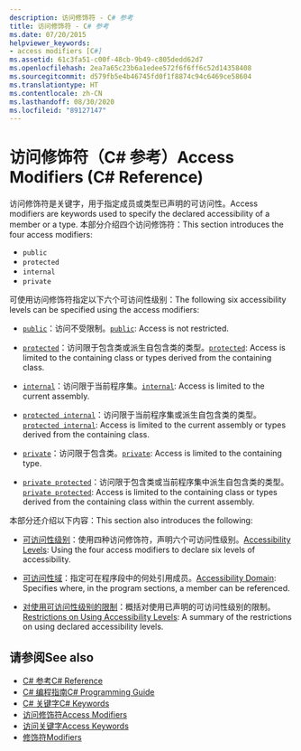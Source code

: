 ```yaml
---
description: 访问修饰符 - C# 参考
title: 访问修饰符 - C# 参考
ms.date: 07/20/2015
helpviewer_keywords:
- access modifiers [C#]
ms.assetid: 61c3fa51-c00f-48cb-9b49-c805dedd62d7
ms.openlocfilehash: 2ea7a65c23b6a1edee572f6f6ff6c52d14358408
ms.sourcegitcommit: d579fb5e4b46745fd0f1f8874c94c6469ce58604
ms.translationtype: HT
ms.contentlocale: zh-CN
ms.lasthandoff: 08/30/2020
ms.locfileid: "89127147"
---
```

# <a name="access-modifiers-c-reference"></a><span data-ttu-id="704fb-103">访问修饰符（C# 参考）</span><span class="sxs-lookup"><span data-stu-id="704fb-103">Access Modifiers (C# Reference)</span></span>
<span data-ttu-id="704fb-104">访问修饰符是关键字，用于指定成员或类型已声明的可访问性。</span><span class="sxs-lookup"><span data-stu-id="704fb-104">Access modifiers are keywords used to specify the declared accessibility of a member or a type.</span></span> <span data-ttu-id="704fb-105">本部分介绍四个访问修饰符：</span><span class="sxs-lookup"><span data-stu-id="704fb-105">This section introduces the four access modifiers:</span></span>  
  
- `public`
- `protected`
- `internal`
- `private`
  
 <span data-ttu-id="704fb-106">可使用访问修饰符指定以下六个可访问性级别：</span><span class="sxs-lookup"><span data-stu-id="704fb-106">The following six accessibility levels can be specified using the access modifiers:</span></span>  
  
- <span data-ttu-id="704fb-107">[`public`](public.md)：访问不受限制。</span><span class="sxs-lookup"><span data-stu-id="704fb-107">[`public`](public.md): Access is not restricted.</span></span>  
  
- <span data-ttu-id="704fb-108">[`protected`](protected.md)：访问限于包含类或派生自包含类的类型。</span><span class="sxs-lookup"><span data-stu-id="704fb-108">[`protected`](protected.md): Access is limited to the containing class or types derived from the containing class.</span></span>  
  
- <span data-ttu-id="704fb-109">[`internal`](internal.md)：访问限于当前程序集。</span><span class="sxs-lookup"><span data-stu-id="704fb-109">[`internal`](internal.md): Access is limited to the current assembly.</span></span>  
  
- <span data-ttu-id="704fb-110">[`protected internal`](protected-internal.md)：访问限于当前程序集或派生自包含类的类型。</span><span class="sxs-lookup"><span data-stu-id="704fb-110">[`protected internal`](protected-internal.md): Access is limited to the current assembly or types derived from the containing class.</span></span>  
  
- <span data-ttu-id="704fb-111">[`private`](private.md)：访问限于包含类。</span><span class="sxs-lookup"><span data-stu-id="704fb-111">[`private`](private.md): Access is limited to the containing type.</span></span>  

- <span data-ttu-id="704fb-112">[`private protected`](private-protected.md)：访问限于包含类或当前程序集中派生自包含类的类型。</span><span class="sxs-lookup"><span data-stu-id="704fb-112">[`private protected`](private-protected.md): Access is limited to the containing class or types derived from the containing class within the current assembly.</span></span>  
  
 <span data-ttu-id="704fb-113">本部分还介绍以下内容：</span><span class="sxs-lookup"><span data-stu-id="704fb-113">This section also introduces the following:</span></span>  
  
- <span data-ttu-id="704fb-114">[可访问性级别](./accessibility-levels.md)：使用四种访问修饰符，声明六个可访问性级别。</span><span class="sxs-lookup"><span data-stu-id="704fb-114">[Accessibility Levels](./accessibility-levels.md): Using the four access modifiers to declare six levels of accessibility.</span></span>  
  
- <span data-ttu-id="704fb-115">[可访问性域](./accessibility-domain.md)：指定可在程序段中的何处引用成员。</span><span class="sxs-lookup"><span data-stu-id="704fb-115">[Accessibility Domain](./accessibility-domain.md): Specifies where, in the program sections, a member can be referenced.</span></span>  
  
- <span data-ttu-id="704fb-116">[对使用可访问性级别的限制](./restrictions-on-using-accessibility-levels.md)：概括对使用已声明的可访问性级别的限制。</span><span class="sxs-lookup"><span data-stu-id="704fb-116">[Restrictions on Using Accessibility Levels](./restrictions-on-using-accessibility-levels.md): A summary of the restrictions on using declared accessibility levels.</span></span>  
  
## <a name="see-also"></a><span data-ttu-id="704fb-117">请参阅</span><span class="sxs-lookup"><span data-stu-id="704fb-117">See also</span></span>

- [<span data-ttu-id="704fb-118">C# 参考</span><span class="sxs-lookup"><span data-stu-id="704fb-118">C# Reference</span></span>](../index.md)
- [<span data-ttu-id="704fb-119">C# 编程指南</span><span class="sxs-lookup"><span data-stu-id="704fb-119">C# Programming Guide</span></span>](../../programming-guide/index.md)
- [<span data-ttu-id="704fb-120">C# 关键字</span><span class="sxs-lookup"><span data-stu-id="704fb-120">C# Keywords</span></span>](./index.md)
- [<span data-ttu-id="704fb-121">访问修饰符</span><span class="sxs-lookup"><span data-stu-id="704fb-121">Access Modifiers</span></span>](../../programming-guide/classes-and-structs/access-modifiers.md)
- [<span data-ttu-id="704fb-122">访问关键字</span><span class="sxs-lookup"><span data-stu-id="704fb-122">Access Keywords</span></span>](base.md)
- [<span data-ttu-id="704fb-123">修饰符</span><span class="sxs-lookup"><span data-stu-id="704fb-123">Modifiers</span></span>](index.md)

